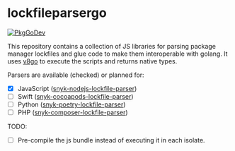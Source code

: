# lockfileparsergo

[![PkgGoDev](https://pkg.go.dev/badge/github.com/ajvpot/lockfileparsergo)](https://pkg.go.dev/github.com/ajvpot/lockfileparsergo)

This repository contains a collection of JS libraries for parsing package manager lockfiles and glue code to make them
interoperable with golang. It uses [v8go](https://github.com/rogchap/v8go) to execute the scripts and returns native types.

Parsers are available (checked) or planned for:
* [x] JavaScript ([snyk-nodejs-lockfile-parser](https://github.com/snyk/nodejs-lockfile-parser))
* [ ] Swift ([snyk-cocoapods-lockfile-parser](https://github.com/snyk/cocoapods-lockfile-parser))
* [ ] Python ([snyk-poetry-lockfile-parser](https://github.com/snyk/poetry-lockfile-parser))
* [ ] PHP ([snyk-composer-lockfile-parser](https://github.com/snyk/composer-lockfile-parser))

TODO:
* [ ] Pre-compile the js bundle instead of executing it in each isolate.